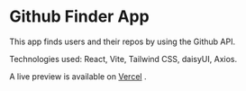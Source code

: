 # Github Finder App

This app finds users and their repos by using the Github API.

Technologies used: React, Vite, Tailwind CSS, daisyUI, Axios.

A live preview is available on [Vercel](https://my-github-repo-navy.vercel.app/) .
